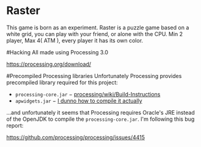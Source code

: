 # Raster
This game is born as an experiment.
Raster is a puzzle game based on a white grid, you can play with your friend, or alone with the CPU.
Min 2 player, Max 4( ATM ), every player it has its own color.

#Hacking
All made using Processing 3.0

https://processing.org/download/

#Precompiled Processing libraries
Unfortunately Processing provides precompiled library required for this project:
* `processing-core.jar` − [processing/wiki/Build-Instructions](https://github.com/processing/processing/wiki/Build-Instructions)
* `apwidgets.jar` − [I dunno how to compile it actually](https://code.google.com/archive/p/apwidgets/source/default/source)

...and unfortunately it seems that Processing requires Oracle's JRE instead of the OpenJDK to compile the `processing-core.jar`. I'm following this bug report:

https://github.com/processing/processing/issues/4415
